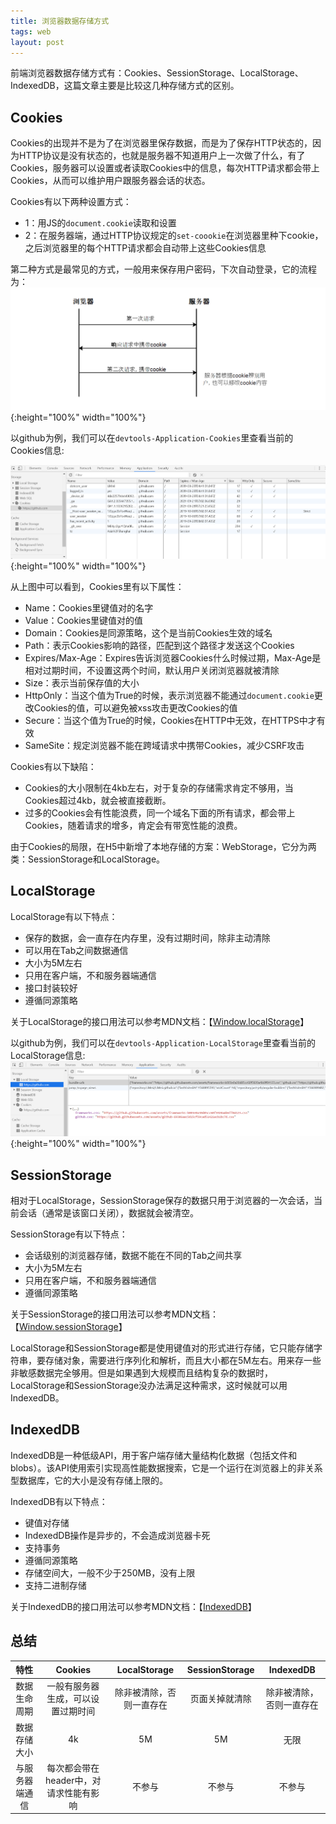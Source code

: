 ```yaml
---
title: 浏览器数据存储方式
tags: web
layout: post
---
```


前端浏览器数据存储方式有：Cookies、SessionStorage、LocalStorage、IndexedDB，这篇文章主要是比较这几种存储方式的区别。

## Cookies
Cookies的出现并不是为了在浏览器里保存数据，而是为了保存HTTP状态的，因为HTTP协议是没有状态的，也就是服务器不知道用户上一次做了什么，有了Cookies，服务器可以设置或者读取Cookies中的信息，每次HTTP请求都会带上Cookies，从而可以维护用户跟服务器会话的状态。


Cookies有以下两种设置方式：
- 1：用JS的```document.cookie```读取和设置
- 2：在服务器端，通过HTTP协议规定的```set-coookie```在浏览器里种下cookie，之后浏览器里的每个HTTP请求都会自动带上这些Cookies信息

第二种方式是最常见的方式，一般用来保存用户密码，下次自动登录，它的流程为：
![web-storage](/assets/images/posts/web/web-storage01.png){:height="100%" width="100%"}

以github为例，我们可以在```devtools-Application-Cookies```里查看当前的Cookies信息:

![web-storage](/assets/images/posts/web/web-storage02.png){:height="100%" width="100%"}

从上图中可以看到，Cookies里有以下属性：
- Name：Cookies里键值对的名字
- Value：Cookies里键值对的值
- Domain：Cookies是同源策略，这个是当前Cookies生效的域名
- Path：表示Cookies影响的路径，匹配到这个路径才发送这个Cookies
- Expires/Max-Age：Expires告诉浏览器Cookies什么时候过期，Max-Age是相对过期时间，不设置这两个时间，默认用户关闭浏览器就被清除
- Size：表示当前保存值的大小
- HttpOnly：当这个值为True的时候，表示浏览器不能通过```document.cookie```更改Cookies的值，可以避免被xss攻击更改Cookies的值
- Secure：当这个值为True的时候，Cookies在HTTP中无效，在HTTPS中才有效
- SameSite：规定浏览器不能在跨域请求中携带Cookies，减少CSRF攻击

Cookies有以下缺陷：
- Cookies的大小限制在4kb左右，对于复杂的存储需求肯定不够用，当Cookies超过4kb，就会被直接截断。
- 过多的Cookies会有性能浪费，同一个域名下面的所有请求，都会带上Cookies，随着请求的增多，肯定会有带宽性能的浪费。

由于Cookies的局限，在H5中新增了本地存储的方案：WebStorage，它分为两类：SessionStorage和LocalStorage。

## LocalStorage

LocalStorage有以下特点：
- 保存的数据，会一直存在内存里，没有过期时间，除非主动清除
- 可以用在Tab之间数据通信
- 大小为5M左右
- 只用在客户端，不和服务器端通信
- 接口封装较好
- 遵循同源策略

关于LocalStorage的接口用法可以参考MDN文档：【[Window.localStorage](https://developer.mozilla.org/zh-CN/docs/Web/API/Window/localStorage)】

以github为例，我们可以在```devtools-Application-LocalStorage```里查看当前的LocalStorage信息:
![web-storage](/assets/images/posts/web/web-storage03.png){:height="100%" width="100%"}


## SessionStorage
相对于LocalStorage，SessionStorage保存的数据只用于浏览器的一次会话，当前会话（通常是该窗口关闭），数据就会被清空。

SessionStorage有以下特点：
- 会话级别的浏览器存储，数据不能在不同的Tab之间共享
- 大小为5M左右
- 只用在客户端，不和服务器端通信
- 遵循同源策略

关于SessionStorage的接口用法可以参考MDN文档：【[Window.sessionStorage](https://developer.mozilla.org/zh-CN/docs/Web/API/Window/sessionStorage)】


LocalStorage和SessionStorage都是使用键值对的形式进行存储，它只能存储字符串，要存储对象，需要进行序列化和解析，而且大小都在5M左右。用来存一些非敏感数据完全够用。但是如果遇到大规模而且结构复杂的数据时，LocalStorage和SessionStorage没办法满足这种需求，这时候就可以用IndexedDB。

## IndexedDB
IndexedDB是一种低级API，用于客户端存储大量结构化数据（包括文件和blobs）。该API使用索引实现高性能数据搜索，它是一个运行在浏览器上的非关系型数据库，它的大小是没有存储上限的。

IndexedDB有以下特点：
- 键值对存储
- IndexedDB操作是异步的，不会造成浏览器卡死
- 支持事务
- 遵循同源策略
- 存储空间大，一般不少于250MB，没有上限
- 支持二进制存储

关于IndexedDB的接口用法可以参考MDN文档：【[IndexedDB](https://developer.mozilla.org/zh-CN/docs/Web/API/IndexedDB_API)】


## 总结

 特性| Cookies | LocalStorage | SessionStorage | IndexedDB
:-------: | :-------: | :-------:  | :-------:  | :-------: 
数据生命周期 | 一般有服务器生成，可以设置过期时间|除非被清除，否则一直存在|页面关掉就清除|除非被清除，否则一直存在
数据存储大小|4k|5M|5M|无限
与服务器端通信|每次都会带在header中，对请求性能有影响|不参与|不参与|不参与